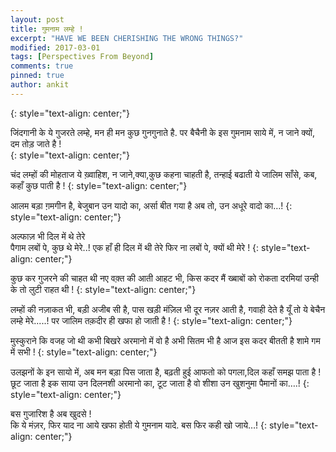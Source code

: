 ```yaml
---
layout: post
title: गुमनाम लम्हे !
excerpt: "HAVE WE BEEN CHERISHING THE WRONG THINGS?"
modified: 2017-03-01
tags: [Perspectives From Beyond]
comments: true
pinned: true
author: ankit
---
```

{: style="text-align: center;"}


जिंदगानी के ये गुजरते लम्हे,
मन ही मन कुछ गुनगुनाते है.
पर बैचैनी के इस गुमनाम साये में, 
न जाने क्यों, दम तोड़ जाते है !  
{: style="text-align: center;"}

चंद लम्हों की मोहताज ये ख़्वाहिश,
न जाने,क्या,कुछ कहना चाहती है,
तन्हाई बढाती ये जालिम साँसे,
कब, कहाँ कुछ पाती है !
{: style="text-align: center;"}

आलम बड़ा ग़मगीन है,
बेजुबान उन यादो का,
अर्सा बीत गया है अब तो,
उन अधूरे वादो का…!
{: style="text-align: center;"}

अल्फाज़ भी दिल में थे तेरे   
पैगाम लबों पे, कुछ थे मेरे..! 
एक हाँ ही दिल में थी तेरे
फिर ना लबों पे, क्यों थी मेरे ! 
{: style="text-align: center;"}

कुछ कर गुजरने की चाहत थी 
नए वक़्त की आती आहट भी,
किस कदर मैं ख्बाबों को रोकता
दरमियां उन्ही के तो लुटी राहत थी !
{: style="text-align: center;"}

लम्हों की नज़ाकत भी, बड़ी अजीब सी है,
पास खड़ी मंज़िल भी दूर नज़र आती है,
गवाही देते है यूँ तो ये बेचैन लम्हे मेरे.....!
पर जालिम तक़दीर ही खफा हो जाती है !
{: style="text-align: center;"}

मुस्कुराने कि वजह जो थी कभी 
बिखरे अरमानो में वो है अभी 
सितम भी है आज इस कदर 
बीतती है शामे गम में सभी !
{: style="text-align: center;"}

उलझनों के इन सायो में, अब मन बड़ा पिस जाता है,
बढ़ती हुई आफतो को पगला,दिल कहाँ समझ पाता है  !
छूट जाता है इक साया उन दिलनशी अरमानो का,
टूट जाता है वो शीशा उन खुशनुमा पैमानों का….!
{: style="text-align: center;"}

बस गुजारिश है अब खुदसे !	
कि ये मंज़र, फिर याद ना आये 
खफा होती ये गुमनाम यादे.
बस फिर कही खो जाये…!
{: style="text-align: center;"}

